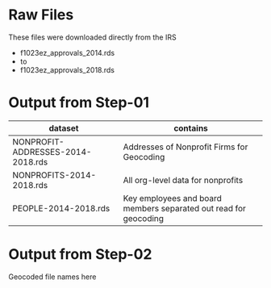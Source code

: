 # Raw Files

These files were downloaded directly from the IRS

* f1023ez_approvals_2014.rds 
* to  
* f1023ez_approvals_2018.rds  



# Output from Step-01

dataset                            |   contains  
-----------------------------------|------------------
NONPROFIT-ADDRESSES-2014-2018.rds  | Addresses of Nonprofit Firms for Geocoding 
NONPROFITS-2014-2018.rds           | All org-level data for nonprofits 
PEOPLE-2014-2018.rds               | Key employees and board members separated out read for geocoding  




# Output from Step-02

Geocoded file names here
